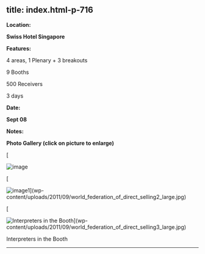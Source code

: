  title: index.html-p-716
----------------------------------------------------------

**Location:**

**Swiss Hotel Singapore**

**Features:**

4 areas, 1 Plenary + 3 breakouts

9 Booths

500 Receivers

3 days

**Date:**

**Sept 08**

**Notes:**

**Photo Gallery (click on picture to enlarge)**

[

![image](wp-content/uploads/2011/09/world_federation_of_direct_selling1.jpg )

[

![image1](wp-content/uploads/2011/09/world_federation_of_direct_selling2.jpg )](wp-content/uploads/2011/09/world_federation_of_direct_selling2_large.jpg)

[

![Interpreters in the Booth](wp-content/uploads/2011/09/world_federation_of_direct_selling3.jpg)](wp-content/uploads/2011/09/world_federation_of_direct_selling3_large.jpg)

Interpreters in the Booth




----------------------------------------------------------
